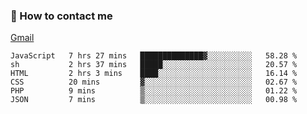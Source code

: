 
### 📮 How to contact me

[Gmail](shanghaolicara@gmail.com)

<!--START_SECTION:waka-->

```text
JavaScript   7 hrs 27 mins   ██████████████▓░░░░░░░░░░   58.28 %
sh           2 hrs 37 mins   █████░░░░░░░░░░░░░░░░░░░░   20.57 %
HTML         2 hrs 3 mins    ████░░░░░░░░░░░░░░░░░░░░░   16.14 %
CSS          20 mins         ▓░░░░░░░░░░░░░░░░░░░░░░░░   02.67 %
PHP          9 mins          ▒░░░░░░░░░░░░░░░░░░░░░░░░   01.22 %
JSON         7 mins          ▒░░░░░░░░░░░░░░░░░░░░░░░░   00.98 %
```

<!--END_SECTION:waka-->
